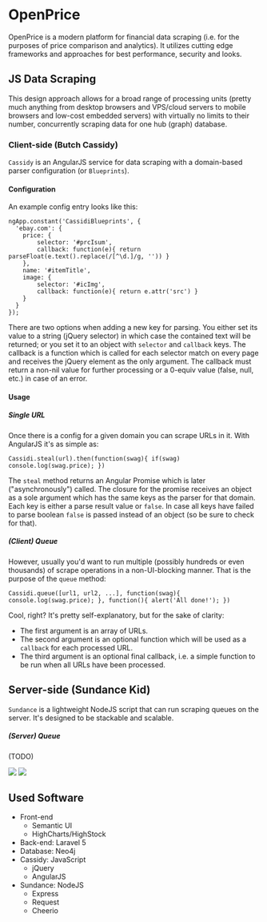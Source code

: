 # OpenPrice

OpenPrice is a modern platform for financial data scraping (i.e. for the purposes of price comparison and analytics).
It utilizes cutting edge frameworks and approaches for best performance, security and looks.

## JS Data Scraping

This design approach allows for a broad range of processing units (pretty much anything from desktop browsers and VPS/cloud servers to mobile browsers and low-cost embedded servers) with virtually no limits to their number, concurrently scraping data for one hub (graph) database.

### Client-side (Butch Cassidy)
`Cassidy` is an AngularJS service for data scraping with a domain-based parser configuration (or `Blueprints`).

#### Configuration
An example config entry looks like this:
```
ngApp.constant('CassidiBlueprints', {
  'ebay.com': {
  	price: {
  		selector: '#prcIsum',
  		callback: function(e){ return parseFloat(e.text().replace(/[^\d.]/g, '')) }
  	},
  	name: '#itemTitle',
  	image: {
  		selector: '#icImg',
  		callback: function(e){ return e.attr('src') }
  	}
  }
});
```
There are two options when adding a new key for parsing. You either set its value to a string (jQuery selector) in which case the contained text will be returned; or you set it to an object with `selector` and `callback` keys.
The callback is a function which is called for each selector match on every page and receives the jQuery element as the only argument. The callback must return a non-nil value for further processing or a 0-equiv value (false, null, etc.) in case of an error.

#### Usage

##### Single URL
Once there is a config for a given domain you can scrape URLs in it. With AngularJS it's as simple as:
```
Cassidi.steal(url).then(function(swag){ if(swag) console.log(swag.price); })
```
The `steal` method returns an Angular Promise which is later ("asynchronously") called. The closure for the promise receives an object as a sole argument which has the same keys as the parser for that domain. Each key is either a parse result value or `false`. In case all keys have failed to parse boolean `false` is passed instead of an object (so be sure to check for that).

##### (Client) Queue
However, usually you'd want to run multiple (possibly hundreds or even thousands) of scrape operations in a non-UI-blocking manner. That is the purpose of the `queue` method:
```
Cassidi.queue([url1, url2, ...], function(swag){ console.log(swag.price); }, function(){ alert('All done!'); })
```
Cool, right? It's pretty self-explanatory, but for the sake of clarity:
* The first argument is an array of URLs.
* The second argument is an optional function which will be used as a `callback` for each processed URL.
* The third argument is an optional final callback, i.e. a simple function to be run when all URLs have been processed.

## Server-side (Sundance Kid)
`Sundance` is a lightweight NodeJS script that can run scraping queues on the server.
It's designed to be stackable and scalable.

##### (Server) Queue
(TODO)

<img src="http://s27.postimg.org/wmjcshfyb/Screenshot_from_2015_06_06_23_36_59.png">
<img src="http://s27.postimg.org/xnf03v7k3/Screenshot_from_2015_06_06_23_41_34.png">

## Used Software
* Front-end
  * Semantic UI
  * HighCharts/HighStock
* Back-end: Laravel 5
* Database: Neo4j
* Cassidy: JavaScript 
  * jQuery
  * AngularJS
* Sundance: NodeJS
  * Express
  * Request
  * Cheerio
